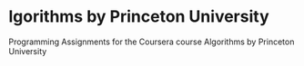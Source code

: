 # lgorithms by Princeton University

Programming Assignments for the Coursera course Algorithms by Princeton University
